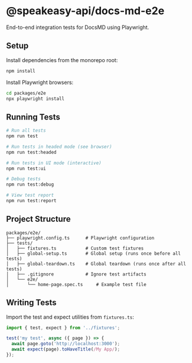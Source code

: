 # @speakeasy-api/docs-md-e2e

End-to-end integration tests for DocsMD using Playwright.

## Setup

Install dependencies from the monorepo root:

```bash
npm install
```

Install Playwright browsers:

```bash
cd packages/e2e
npx playwright install
```

## Running Tests

```bash
# Run all tests
npm run test

# Run tests in headed mode (see browser)
npm run test:headed

# Run tests in UI mode (interactive)
npm run test:ui

# Debug tests
npm run test:debug

# View test report
npm run test:report
```

## Project Structure

```
packages/e2e/
├── playwright.config.ts      # Playwright configuration
├── tests/
│   ├── fixtures.ts           # Custom test fixtures
│   ├── global-setup.ts       # Global setup (runs once before all tests)
│   ├── global-teardown.ts    # Global teardown (runs once after all tests)
│   ├── .gitignore            # Ignore test artifacts
│   └── e2e/
│       └── home-page.spec.ts     # Example test file
```

## Writing Tests

Import the test and expect utilities from `fixtures.ts`:

```typescript
import { test, expect } from '../fixtures';

test('my test', async ({ page }) => {
  await page.goto('http://localhost:3000');
  await expect(page).toHaveTitle(/My App/);
});
```